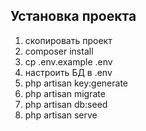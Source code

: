 ## Установка проекта

1. скопировать проект
2. composer install
3. cp .env.example .env
4. настроить БД в .env
5. php artisan key:generate
6. php artisan migrate
7. php artisan db:seed
8. php artisan serve